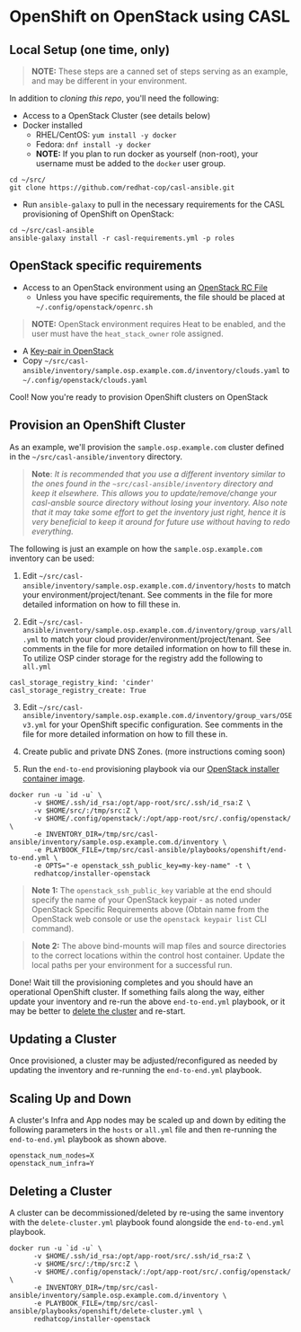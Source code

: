 # OpenShift on OpenStack using CASL

## Local Setup (one time, only)

> **NOTE:** These steps are a canned set of steps serving as an example, and may be different in your environment.

In addition to _cloning this repo_, you'll need the following:

* Access to a OpenStack Cluster (see details below)
* Docker installed
  * RHEL/CentOS: `yum install -y docker`
  * Fedora: `dnf install -y docker`
  * **NOTE:** If you plan to run docker as yourself (non-root), your username must be added to the `docker` user group.

```
cd ~/src/
git clone https://github.com/redhat-cop/casl-ansible.git
```

* Run `ansible-galaxy` to pull in the necessary requirements for the CASL provisioning of OpenShift on OpenStack:

```
cd ~/src/casl-ansible
ansible-galaxy install -r casl-requirements.yml -p roles
```

## OpenStack specific requirements
* Access to an OpenStack environment using an [OpenStack RC File](https://access.redhat.com/documentation/en-us/red_hat_openstack_platform/11/html/command-line_interface_reference/ch_cli#cli_openrc)
  * Unless you have specific requirements, the file should be placed at `~/.config/openstack/openrc.sh`
>**NOTE:** OpenStack environment requires Heat to be enabled, and the user must have the `heat_stack_owner` role assigned.
* A [Key-pair in OpenStack](https://github.com/naturalis/openstack-docs/wiki/Howto:-Creating-and-using-OpenStack-SSH-keypairs-on-Linux-and-OSX)
* Copy `~/src/casl-ansible/inventory/sample.osp.example.com.d/inventory/clouds.yaml` to `~/.config/openstack/clouds.yaml`

Cool! Now you're ready to provision OpenShift clusters on OpenStack

## Provision an OpenShift Cluster

As an example, we'll provision the `sample.osp.example.com` cluster defined in the `~/src/casl-ansible/inventory` directory.

> **Note**: *It is recommended that you use a different inventory similar to the ones found in the `~src/casl-ansible/inventory` directory and keep it elsewhere. This allows you to update/remove/change your casl-ansble source directory without losing your inventory. Also note that it may take some effort to get the inventory just right, hence it is very beneficial to keep it around for future use without having to redo everything.*

The following is just an example on how the `sample.osp.example.com` inventory can be used:

1) Edit `~/src/casl-ansible/inventory/sample.osp.example.com.d/inventory/hosts` to match your environment/project/tenant. See comments in the file for more detailed information on how to fill these in.

2) Edit `~/src/casl-ansible/inventory/sample.osp.example.com.d/inventory/group_vars/all.yml` to match your cloud provider/environment/project/tenant. See comments in the file for more detailed information on how to fill these in. To utilize OSP cinder storage for the registry add the following to `all.yml`
```
casl_storage_registry_kind: 'cinder'
casl_storage_registry_create: True

```

3) Edit `~/src/casl-ansible/inventory/sample.osp.example.com.d/inventory/group_vars/OSEv3.yml` for your OpenShift specific configuration. See comments in the file for more detailed information on how to fill these in.

4) Create public and private DNS Zones. (more instructions coming soon)

5) Run the `end-to-end` provisioning playbook via our [OpenStack installer container image](../images/installer-openstack/).

```
docker run -u `id -u` \
      -v $HOME/.ssh/id_rsa:/opt/app-root/src/.ssh/id_rsa:Z \
      -v $HOME/src/:/tmp/src:Z \
      -v $HOME/.config/openstack/:/opt/app-root/src/.config/openstack/ \
      -e INVENTORY_DIR=/tmp/src/casl-ansible/inventory/sample.osp.example.com.d/inventory \
      -e PLAYBOOK_FILE=/tmp/src/casl-ansible/playbooks/openshift/end-to-end.yml \
      -e OPTS="-e openstack_ssh_public_key=my-key-name" -t \
      redhatcop/installer-openstack
```

> **Note 1:** The `openstack_ssh_public_key` variable at the end should specify the name of your OpenStack keypair - as noted under OpenStack Specific Requirements above (Obtain name from the OpenStack web console or use the `openstack keypair list` CLI command).

> **Note 2:** The above bind-mounts will map files and source directories to the correct locations within the control host container. Update the local paths per your environment for a successful run.

Done! Wait till the provisioning completes and you should have an operational OpenShift cluster. If something fails along the way, either update your inventory and re-run the above `end-to-end.yml` playbook, or it may be better to [delete the cluster](https://github.com/redhat-cop/casl-ansible#deleting-a-cluster) and re-start.

## Updating a Cluster

Once provisioned, a cluster may be adjusted/reconfigured as needed by updating the inventory and re-running the `end-to-end.yml` playbook.

## Scaling Up and Down

A cluster's Infra and App nodes may be scaled up and down by editing the following parameters in the `hosts` or `all.yml` file and then re-running the `end-to-end.yml` playbook as shown above.

```
openstack_num_nodes=X
openstack_num_infra=Y
```

## Deleting a Cluster

A cluster can be decommissioned/deleted by re-using the same inventory with the `delete-cluster.yml` playbook found alongside the `end-to-end.yml` playbook.

```
docker run -u `id -u` \
      -v $HOME/.ssh/id_rsa:/opt/app-root/src/.ssh/id_rsa:Z \
      -v $HOME/src/:/tmp/src:Z \
      -v $HOME/.config/openstack/:/opt/app-root/src/.config/openstack/ \
      -e INVENTORY_DIR=/tmp/src/casl-ansible/inventory/sample.osp.example.com.d/inventory \
      -e PLAYBOOK_FILE=/tmp/src/casl-ansible/playbooks/openshift/delete-cluster.yml \
      redhatcop/installer-openstack
```

